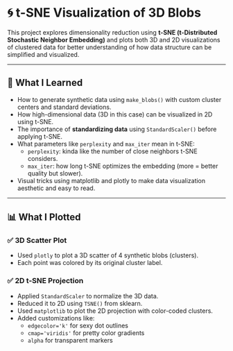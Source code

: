# 🌀 t-SNE Visualization of 3D Blobs

This project explores dimensionality reduction using **t-SNE (t-Distributed Stochastic Neighbor Embedding)** and plots both 3D and 2D visualizations of clustered data for better understanding of how data structure can be simplified and visualized.

---

## 🌟 What I Learned

- How to generate synthetic data using `make_blobs()` with custom cluster centers and standard deviations.
- How high-dimensional data (3D in this case) can be visualized in 2D using t-SNE.
- The importance of **standardizing data** using `StandardScaler()` before applying t-SNE.
- What parameters like `perplexity` and `max_iter` mean in t-SNE:
  - `perplexity`: kinda like the number of close neighbors t-SNE considers.
  - `max_iter`: how long t-SNE optimizes the embedding (more = better quality but slower).
- Visual tricks using matplotlib and plotly to make data visualization aesthetic and easy to read.

---

## 📊 What I Plotted

### ✅ 3D Scatter Plot
- Used `plotly` to plot a 3D scatter of 4 synthetic blobs (clusters).
- Each point was colored by its original cluster label.

### ✅ 2D t-SNE Projection
- Applied `StandardScaler` to normalize the 3D data.
- Reduced it to 2D using `TSNE()` from sklearn.
- Used `matplotlib` to plot the 2D projection with color-coded clusters.
- Added customizations like:
  - `edgecolor='k'` for sexy dot outlines
  - `cmap='viridis'` for pretty color gradients
  - `alpha` for transparent markers
